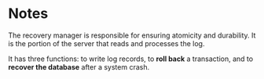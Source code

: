 # Notes
The recovery manager is responsible for ensuring atomicity and durability. It is the portion of the server that reads and processes the log.  

It has three functions: to write log records, to __roll back__ a transaction, and to __recover the database__ after a
system crash.